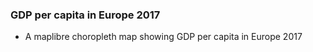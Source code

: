 ### GDP per capita in Europe 2017

- A maplibre choropleth map showing GDP per capita in Europe 2017
